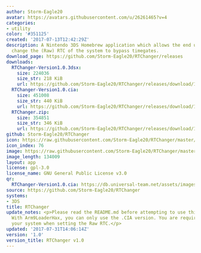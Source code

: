 ```yaml
---
author: Storm-Eagle20
avatar: https://avatars.githubusercontent.com/u/26261465?v=4
categories:
- utility
color: '#351125'
created: '2017-07-13T12:42:29Z'
description: A Nintendo 3DS Homebrew application which allows the end user to freely
  change the (Raw) RTC of the system to bypass timegates.
download_page: https://github.com/Storm-Eagle20/RTChanger/releases
downloads:
  RTChanger-Version1.0.3dsx:
    size: 224036
    size_str: 218 KiB
    url: https://github.com/Storm-Eagle20/RTChanger/releases/download/1.0/RTChanger-Version1.0.3dsx
  RTChanger-Version1.0.cia:
    size: 451008
    size_str: 440 KiB
    url: https://github.com/Storm-Eagle20/RTChanger/releases/download/1.0/RTChanger-Version1.0.cia
  RTChanger.zip:
    size: 354851
    size_str: 346 KiB
    url: https://github.com/Storm-Eagle20/RTChanger/releases/download/1.0/RTChanger.zip
github: Storm-Eagle20/RTChanger
icon: https://raw.githubusercontent.com/Storm-Eagle20/RTChanger/master/assets/logo.png
icon_index: 76
image: https://raw.githubusercontent.com/Storm-Eagle20/RTChanger/master/assets/banner.png
image_length: 134009
layout: app
license: gpl-3.0
license_name: GNU General Public License v3.0
qr:
  RTChanger-Version1.0.cia: https://db.universal-team.net/assets/images/qr/rtchanger-version1-0-cia.png
source: https://github.com/Storm-Eagle20/RTChanger
systems:
- 3DS
title: RTChanger
update_notes: <p>Please read the README.md before attempting to use this program.
  With Arm9LoaderHax, you can only use the .CIA version. You are required to restart
  your system when setting the Raw RTC.</p>
updated: '2017-07-31T14:06:14Z'
version: '1.0'
version_title: RTChanger v1.0
---
```

